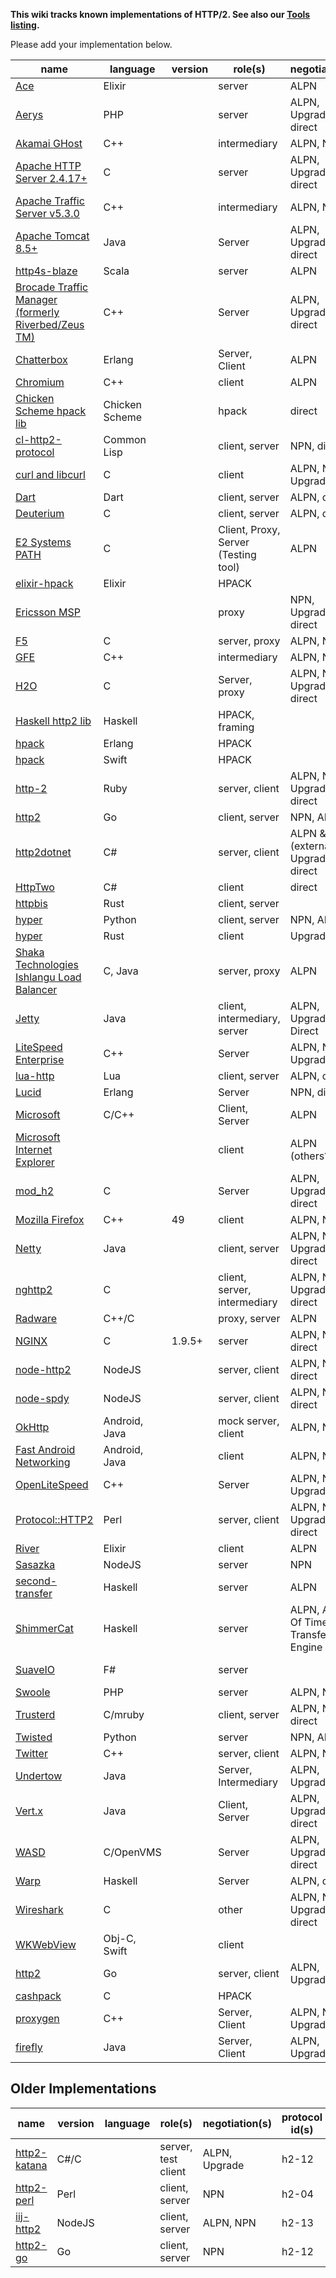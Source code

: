 **This wiki tracks known implementations of HTTP/2. See also our [Tools listing](Tools).**

Please add your implementation below. 

name | language | version | role(s) | negotiation(s) | protocol id(s) | refer |
--- | --- | --- | --- | --- | --- | ---
[Ace](https://github.com/CrowdHailer/Ace) | Elixir | | server | ALPN | h2
[Aerys](https://github.com/amphp/aerys) | PHP | | server | ALPN, Upgrade, direct | h2, h2c
[Akamai GHost](AkamaiGHost) | C++ | | intermediary | ALPN, NPN | h2, h2-14
[Apache HTTP Server 2.4.17+](http://httpd.apache.org/) | C | | server | ALPN, Upgrade, direct | h2, h2c
[Apache Traffic Server v5.3.0](http://trafficserver.apache.org/) | C++ | | intermediary | ALPN, NPN | h2, h2-14
[Apache Tomcat 8.5+](http://tomcat.apache.org/) | Java | | Server | ALPN, Upgrade, direct | h2, h2c
[http4s-blaze](https://github.com/http4s/blaze) | Scala | | server | ALPN | h2, h2-14
[Brocade Traffic Manager (formerly Riverbed/Zeus TM)](http://www.brocade.com/products/all/application-delivery-controllers/product-details/steelapp-traffic-manager/index.page) | C++ | | Server | ALPN, Upgrade, direct | h2, h2c
[Chatterbox](https://github.com/joedevivo/chatterbox) | Erlang | | Server, Client | ALPN | h2
[Chromium](https://sites.google.com/a/chromium.org/dev/spdy/http2) | C++ | | client | ALPN | h2, h2-14
[Chicken Scheme hpack lib](http://wiki.call-cc.org/eggref/4/hpack) | Chicken Scheme | | hpack | direct | h2-14
[cl-http2-protocol](https://github.com/akamai/cl-http2-protocol) | Common Lisp | | client, server | NPN, direct | h2-14
[curl and libcurl](http://curl.haxx.se/) | C | | client | ALPN, NPN, Upgrade | h2-14, h2c-14
[Dart](https://github.com/dart-lang/http2) | Dart | | client, server | ALPN, direct | h2
[Deuterium](http://robbysimpson.com/deuterium) | C | | client, server | ALPN, direct | h2, h2-14, h2c, h2c-14
[E2 Systems PATH](http://www.e2-systems.co.uk) | C | | Client, Proxy, Server (Testing tool) | ALPN | h2
[elixir-hpack](https://github.com/nesQuick/elixir-hpack) | Elixir | | HPACK |  | 
[Ericsson MSP](EricssonMSP) | | | proxy | NPN, Upgrade, direct |  h2, h2-14, h2c, h2c-14
[F5](F5)| C | | server, proxy | ALPN, NPN | h2-14 (11.6.0 HF2) h2 (upcoming release)
[GFE](gfe) | C++ | | intermediary | ALPN, NPN | h2
[H2O](https://github.com/h2o/h2o) | C | | Server, proxy | ALPN, NPN, Upgrade, direct | h2, h2-14, h2-16 |
[Haskell http2 lib](http://hackage.haskell.org/package/http2) | Haskell | | HPACK, framing | |
[hpack](https://github.com/joedevivo/hpack) | Erlang | | HPACK |  | 
[hpack](https://github.com/kylef/hpack.swift) | Swift | | HPACK |  | 
[http-2](https://github.com/igrigorik/http-2) | Ruby | | server, client | ALPN, NPN, Upgrade, direct | h2, h2c, h2-17
[http2](https://golang.org/x/net/http2) | Go | | client, server | NPN, ALPN    | h2, h2-14
[http2dotnet](https://github.com/Matthias247/http2dotnet) | C# | | server, client | ALPN & NPN (external), Upgrade, direct | h2, h2c
[HttpTwo](https://github.com/Redth/HttpTwo) | C# | | client |  direct  | h2, h2c
[httpbis](https://github.com/stepancheg/rust-http2) | Rust | | client, server | | 
[hyper](http://python-hyper.org) | Python | | client, server | NPN, ALPN | h2, h2c
[hyper](https://github.com/hyperium/hyper) | Rust | | client | Upgrade | h2
[Shaka Technologies Ishlangu Load Balancer](https://www.shakatechnologies.com/) | C, Java | | server, proxy | ALPN | h2
[Jetty](https://github.com/eclipse/jetty.project) | Java | | client, intermediary, server | ALPN, Upgrade, Direct | h2, h2-17, h2-14, h2c, h2c-17
[LiteSpeed Enterprise](http://www.litespeedtech.com) | C++ | | Server | ALPN, NPN, Upgrade | h2, h2-17, h2-14, h2c
[lua-http](https://github.com/daurnimator/lua-http/) | Lua | | client, server | ALPN, direct | h2
[Lucid](https://github.com/tatsuhiro-t/lucid) | Erlang | | Server | NPN, direct | h2, h2-16, h2-14
[Microsoft](https://github.com/http2/http2-spec/wiki/Microsoft-HTTP-2-Prototype) | C/C++ | | Client, Server | ALPN | h2
[Microsoft Internet Explorer](http://windows.microsoft.com/en-us/internet-explorer/download-ie) | | | client | ALPN (others?) | h2 (Windows 10 only?)
[mod_h2](https://icing.github.io/mod_h2/) | C | | Server | ALPN, Upgrade, direct | h2, h2c
[Mozilla Firefox](https://wiki.mozilla.org/Networking/http2) | C++ | 49 | client | ALPN, NPN | h2-15, h2-14, h2 | http://caniuse.com/#search=http2
[Netty](http://netty.io/) | Java | | client, server | ALPN, NPN, Upgrade, direct | h2, h2c
[nghttp2](https://nghttp2.org) | C | | client, server, intermediary | ALPN, NPN, Upgrade, direct | h2, h2-16, h2-14, h2c
[Radware](https://www.radware.com/FastViewHTTP2/) | C++/C | | proxy, server | ALPN | h2
[NGINX](https://www.nginx.com/blog/nginx-1-9-5/) | C | 1.9.5+ | server | ALPN, NPN, direct | h2, h2c | [Open Source NGINX 1.9.5 Released with HTTP/2 Support](https://www.nginx.com/blog/nginx-1-9-5/)
[node-http2](https://github.com/molnarg/node-http2) | NodeJS | | server, client | ALPN, NPN, direct | h2
[node-spdy](https://github.com/indutny/node-spdy) | NodeJS | | server, client | ALPN, NPN, direct | h2
[OkHttp](https://github.com/square/okhttp) | Android, Java | | mock server, client | ALPN, NPN | h2
[Fast Android Networking](https://github.com/amitshekhariitbhu/Fast-Android-Networking) | Android, Java | | client | ALPN, NPN | h2
[OpenLiteSpeed](http://open.litespeedtech.com) | C++ | | Server | ALPN, NPN, Upgrade | h2, h2-17 , h2-14, h2c
[Protocol::HTTP2](https://github.com/vlet/p5-Protocol-HTTP2) | Perl | | server, client | ALPN, NPN, Upgrade, direct | h2, h2c
[River](https://github.com/peburrows/river) | Elixir | | client | ALPN | h2
[Sasazka](https://github.com/summerwind/sasazka) | NodeJS | | server | NPN |
[second-transfer](https://github.com/alcidesv/second-transfer) | Haskell | | server | ALPN | h2-14, h2
[ShimmerCat](https://www.shimmercat.com) | Haskell | | server | ALPN, Ahead Of Time Transfer Engine | h2 
[SuaveIO](https://github.com/SuaveIO/suave) | F# | | server | | h2 (not yet ready, pull req: https://github.com/SuaveIO/suave/pull/434)
[Swoole](https://github.com/swoole/swoole-src) | PHP | | server | ALPN, NPN | h2 
[Trusterd](https://github.com/matsumoto-r/trusterd) | C/mruby | | client, server | ALPN, NPN, direct |
[Twisted](https://twistedmatrix.com) | Python | | server | NPN, ALPN | h2
[Twitter](https://twitter.com/) | C++ | | server, client | ALPN, NPN | h2
[Undertow](https://http2.undertow.io) | Java | | Server, Intermediary | ALPN, Upgrade |
[Vert.x](http://vertx.io/) | Java | | Client, Server | ALPN, Upgrade, direct | h2, h2c
[WASD](http://wasd.vsm.com.au/) | C/OpenVMS | | Server | ALPN, Upgrade, direct | h2, h2c
[Warp](http://hackage.haskell.org/package/warp) | Haskell | | Server | ALPN, direct |
[Wireshark](https://bugs.wireshark.org/bugzilla/show_bug.cgi?id=9042) | C | | other | ALPN, NPN, Upgrade, direct |
[WKWebView](https://developer.apple.com/library/ios/documentation/WebKit/Reference/WKWebView_Ref/) | Obj-C, Swift | | client | |
[http2](https://github.com/nekolunar/http2) | Go | | server, client | ALPN, Upgrade | h2, h2c
[cashpack](https://github.com/Dridi/cashpack) | C | | HPACK | |
[proxygen](https://github.com/facebook/proxygen) | C++ | | Server, Client | ALPN, NPN, Upgrade| h2
[firefly](https://github.com/hypercube1024/firefly) | Java | | Server, Client | ALPN, Upgrade | h2, h2c

## Older Implementations

name | version | language | role(s) | negotiation(s) | protocol id(s) | refer
--- | --- | --- | --- | --- | --- | ---
[http2-katana](https://github.com/MSOpenTech/http2-katana) | C#/C | | server, test client | ALPN, Upgrade | h2-12
[http2-perl](https://github.com/sludin/http2-perl) | Perl | | client, server | NPN | h2-04
[iij-http2](https://github.com/shigeki/interop-iij-http2) | NodeJS | | client, server| ALPN, NPN | h2-13
[http2-go](https://github.com/Jxck/http2) | Go | | client, server | NPN | h2-12